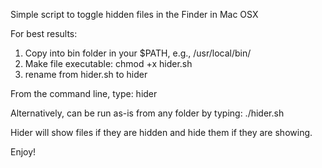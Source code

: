 Simple script to toggle hidden files in the Finder in Mac OSX

For best results:

1.  Copy into bin folder in your $PATH, e.g., /usr/local/bin/
2.  Make file executable:  chmod +x hider.sh
2.  rename from hider.sh to hider

From the command line, type: hider

Alternatively, can be run as-is from any folder by typing: ./hider.sh

Hider will show files if they are hidden and hide them if they are showing.

Enjoy!
